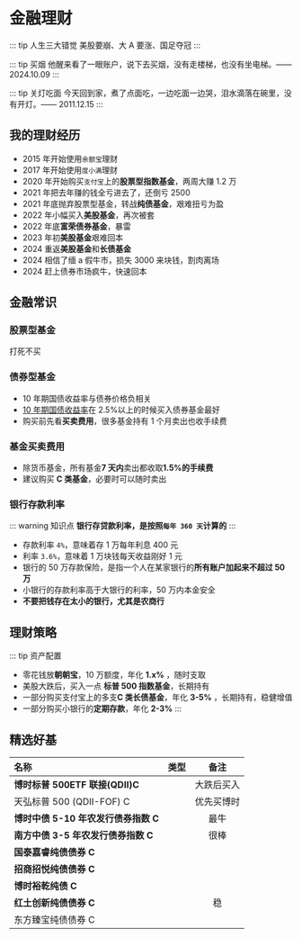 # 金融理财

::: tip 人生三大错觉
美股要崩、大 A 要涨、国足夺冠
:::

::: tip 买烟
他醒来看了一眼账户，说下去买烟，没有走楼梯，也没有坐电梯。—— 2024.10.09
:::

::: tip 关灯吃面
今天回到家，煮了点面吃，一边吃面一边哭，泪水滴落在碗里，没有开灯。—— 2011.12.15
:::

## 我的理财经历

- 2015 年开始使用`余额宝`理财
- 2017 年开始使用`度小满`理财
- 2020 年开始购买`支付宝`上的**股票型指数基金**，两周大赚 1.2 万
- 2021 年把去年赚的钱全亏进去了，还倒亏 2500
- 2021 年底抛弃股票型基金，转战**纯债基金**，艰难扭亏为盈
- 2022 年小幅买入**美股基金**，再次被套
- 2022 年底**富荣债券基金**，暴雷
- 2023 年初**美股基金**艰难回本
- 2024 重返**美股基金**和**长债基金**
- 2024 相信了缅 a 假牛市，损失 3000 来块钱，割肉离场
- 2024 赶上债券市场疯牛，快速回本

## 金融常识

### 股票型基金 <Badge text="X" type="error"/>

打死不买

### 债券型基金 <Badge text="√" type="tip"/>

- 10 年期国债收益率与债券价格负相关
- [10 年期国债收益率](https://wallstreetcn.com/markets/codes/CN10YR.OTC)在 2.5%以上的时候买入债券基金最好<Badge text="重点" type="tip"/>
- 购买前先看**买卖费用**，很多基金持有 1 个月卖出也收手续费

### 基金买卖费用

- 除货币基金，所有基金**7 天内**卖出都收取**1.5%的手续费**
- 建议购买 **C 类基金**，必要时可以随时卖出

### 银行存款利率

::: warning 知识点
**银行存贷款利率，是按照`每年 360 天`计算的**
:::

- 存款利率 `4%`，意味着存 1 万每年利息 400 元
- 利率 `3.6%`，意味着 1 万块钱每天收益刚好 1 元
- 银行的 50 万存款保险，是指一个人在某家银行的**所有账户加起来不超过 50 万**
- 小银行的存款利率高于大银行的利率，50 万内本金安全
- **不要把钱存在太小的银行，尤其是农商行**

## 理财策略

::: tip 资产配置

- 零花钱放**朝朝宝**，10 万额度，年化 **1.x%** ，随时支取
- 美股大跌后，买入一点 **标普 500 指数基金**，长期持有
- 一部分购买支付宝上的多支**C 类长债基金**，年化 **3-5%** ，长期持有，稳健增值
- 一部分购买小银行的**定期存款**，年化 **2-3%**
  :::

## 精选好基<Badge text="自负盈亏" type="warning"/>

| 名称                                 |                           类型                           |    备注    |
| :----------------------------------- | :------------------------------------------------------: | :--------: |
| **博时标普 500ETF 联接(QDII)C**      |   <Badge text="美股" type="error" vertical="middle" />   | 大跌后买入 |
| 天弘标普 500 (QDII-FOF) C        |   <Badge text="美股" type="error" vertical="middle" />   | 优先买博时 |
| **博时中债 5-10 年农发行债券指数 C** |   <Badge text="利率债" type="tip" vertical="middle" />   |    最牛    |
| **南方中债 3-5 年农发行债券指数 C**  |   <Badge text="利率债" type="tip" vertical="middle" />   |    很棒    |
| **国泰嘉睿纯债债券 C**               |   <Badge text="利率债" type="tip" vertical="middle" />   |            |
| **招商招悦纯债债券 C**               | <Badge text="信用债" type="warning" vertical="middle" /> |            |
| **博时裕乾纯债 C**                   |   <Badge text="利率债" type="tip" vertical="middle" />   |            |
| **红土创新纯债债券 C**               |   <Badge text="利率债" type="tip" vertical="middle" />   |     稳     |
| 东方臻宝纯债债券 C                   |   <Badge text="利率债" type="tip" vertical="middle" />   |            |
